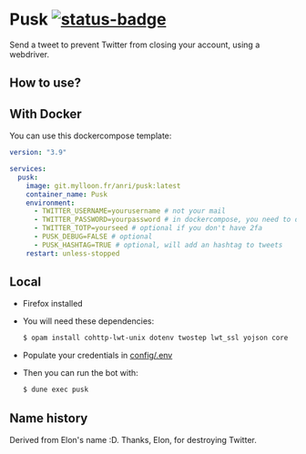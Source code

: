# Pusk [![status-badge](https://ci.mylloon.fr/api/badges/Anri/pusk/status.svg)](https://ci.mylloon.fr/Anri/pusk)

Send a tweet to prevent Twitter from closing your account, using a webdriver.

## How to use?

## With Docker

You can use this dockercompose template:

```yaml
version: "3.9"

services:
  pusk:
    image: git.mylloon.fr/anri/pusk:latest
    container_name: Pusk
    environment:
      - TWITTER_USERNAME=yourusername # not your mail
      - TWITTER_PASSWORD=yourpassword # in dockercompose, you need to double $ signs in your password
      - TWITTER_TOTP=yourseed # optional if you don't have 2fa
      - PUSK_DEBUG=FALSE # optional
      - PUSK_HASHTAG=TRUE # optional, will add an hashtag to tweets
    restart: unless-stopped
```

## Local

- Firefox installed
- You will need these dependencies:

  ```sh
  $ opam install cohttp-lwt-unix dotenv twostep lwt_ssl yojson core
  ```

- Populate your credentials in [config/.env](./config/.env)
- Then you can run the bot with:

  ```sh
  $ dune exec pusk
  ```

## Name history

Derived from Elon's name :D. Thanks, Elon, for destroying Twitter.
